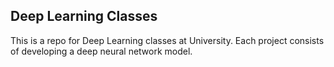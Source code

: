 ## Deep Learning Classes
This is a repo for Deep Learning classes at University. Each project consists of developing a deep neural network model. 